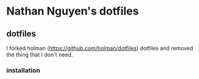 # Nathan Nguyen's dotfiles

## dotfiles
I forked holman (https://github.com/holman/dotfiles) dotfiles and removed the thing that I don't need.

### installation
